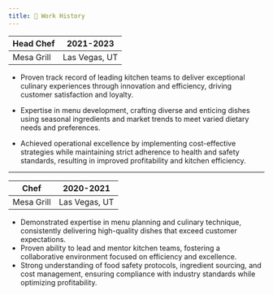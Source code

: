 ```yaml
---
title: 💼 Work History
---
```


| **Head Chef** | 2021-2023     |
| ------------- | ------------- |
| Mesa Grill    | Las Vegas, UT |

- Proven track record of leading kitchen teams to deliver exceptional culinary experiences through innovation and efficiency, driving customer satisfaction and loyalty.

- Expertise in menu development, crafting diverse and enticing dishes using seasonal ingredients and market trends to meet varied dietary needs and preferences.

- Achieved operational excellence by implementing cost-effective strategies while maintaining strict adherence to health and safety standards, resulting in improved profitability and kitchen efficiency.

---

| **Chef**   | 2020-2021     |
| ---------- | ------------- |
| Mesa Grill | Las Vegas, UT |

- Demonstrated expertise in menu planning and culinary technique, consistently delivering high-quality dishes that exceed customer expectations.
- Proven ability to lead and mentor kitchen teams, fostering a collaborative environment focused on efficiency and excellence.
- Strong understanding of food safety protocols, ingredient sourcing, and cost management, ensuring compliance with industry standards while optimizing profitability.

